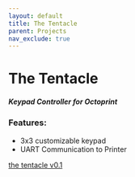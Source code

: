 ```yaml
---
layout: default
title: The Tentacle
parent: Projects
nav_exclude: true
---
```


# The Tentacle
##### Keypad Controller for Octoprint

### Features:
 - 3x3 customizable keypad
 - UART Communication to Printer

[the tentacle v0.1](v0_1.md)
